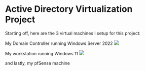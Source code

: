 # Active Directory Virtualization Project

Starting off, here are the 3 virtual machines I setup for this project:

My Domain Controller running Windows Server 2022
![](Screenshots/AD_DC_Login_Screen)

My workstation running Windows 11
![](Screenshots/AD_Win11VM_Login_Screen)

and lastly, my pfSense machine 
